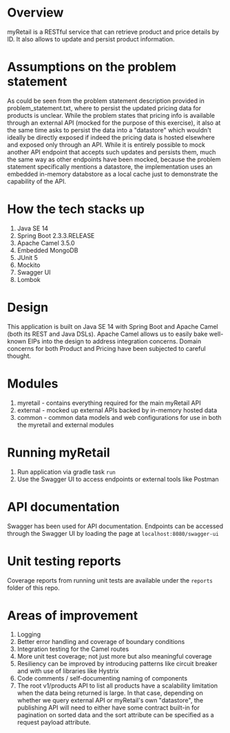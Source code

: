 # Overview
myRetail is a RESTful service that can retrieve product and price details by ID. 
It also allows to update and persist product information. 

# Assumptions on the problem statement
As could be seen from the problem statement description provided in problem_statement.txt, where to persist the updated pricing data for products is unclear. 
While the problem states that pricing info is available through an external API (mocked for the purpose of this exercise), 
it also at the same time asks to persist the data into a "datastore" which wouldn't ideally be directly exposed if indeed the pricing data is hosted elsewhere and exposed only through an API.
While it is entirely possible to mock another API endpoint that accepts such updates and persists them, much the same way as other endpoints have been mocked,
because the problem statement specifically mentions a datastore, the implementation uses an embedded in-memory databstore as a local cache just to demonstrate the capability of the API.   
  
# How the tech stacks up
1. Java SE 14
2. Spring Boot 2.3.3.RELEASE
3. Apache Camel 3.5.0
4. Embedded MongoDB
5. JUnit 5
6. Mockito
7. Swagger UI
8. Lombok

# Design
This application is built on Java SE 14 with Spring Boot and Apache Camel (both its REST and Java DSLs).
Apache Camel allows us to easily bake well-known EIPs into the design to address integration concerns.
Domain concerns for both Product and Pricing have been subjected to careful thought.

# Modules
1. myretail - contains everything required for the main myRetail API
2. external - mocked up external APIs backed by in-memory hosted data
3. common - common data models and web configurations for use in both the myretail and external modules

# Running myRetail
1. Run application via gradle task `run`
3. Use the Swagger UI to access endpoints or external tools like Postman

# API documentation
Swagger has been used for API documentation.  Endpoints can be accessed through the Swagger UI by loading the page at
`localhost:8080/swagger-ui`

# Unit testing reports
Coverage reports from running unit tests are available under the `reports` folder of this repo.

# Areas of improvement
1. Logging
2. Better error handling and coverage of boundary conditions
3. Integration testing for the Camel routes
4. More unit test coverage; not just more but also meaningful coverage
5. Resiliency can be improved by introducing patterns like circuit breaker and with use of libraries like Hystrix
6. Code comments / self-documenting naming of components
7. The root v1/products API to list all products have a scalability limitation when the data being returned is large. In that case, depending on whether we query external API or    myRetail's own "datastore", the publishing API will need to either have some contract built-in for pagination on sorted data and the sort attribute can be specified as a        request payload attribute.
